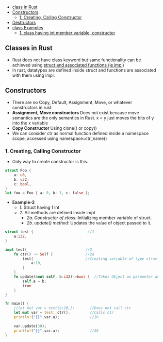 - [class in Rust](#class)
- [Constructors](#ctr)
  - [1. Creating, Calling Constructor](#cctr)
- [Destructors](https://doc.rust-lang.org/nomicon/destructors.html)
- [class Examples](#ex)
  - [1. class having int member variable, constructor](#ex1)

<a name=class></a>
## Classes in Rust
- Rust does not have class keyword but same functionality can be achieved using [struct and associated functions (ie impl)](/Languages/Programming_Languages/Rust/Data_Types/Compound/Struct/
)
- In rust, datatypes are defined inside struct and functions are associated with them using impl.

<a name=ctr></a>
## Constructors
- There are no Copy, Default, Assignment, Move, or whatever constructors in rust
- **Assignment, Move constructors** Does not exist because move semantics are the only semantics in Rust.  x = y just moves the bits of y into the x variable
- **Copy Constructor** Using clone() or copy()
- We can consider ctr as normal function defined inside a namespace scope, accessed using namespace::ctr_name()

<a name=cctr></a>
### 1. Creating, Calling Constructor
- Only way to create constructor is this.
```rs
struct Foo {
    a: u8,
    b: u32,
    c: bool,
}
let foo = Foo { a: 0, b: 1, c: false };
```
- **Example-2**
  - _1._ Struct having 1 int
  - _2._ All methods are defined inside impl
    - _2a. Constructor of class:_ Initializing member variable of struct.
    - _2b. update() method:_ Updates the value of object passed to it.
```rs
struct test {                         //1
    a:i32,
}

impl test{                           //2
    fn ctr() -> Self {               //2a 
        test{                        //Creating variable of type struct test
            a:10,
        }
    }
    fn update(&mut self, b:i32)->bool {  //Takes Object as parameter and updates Object's Contents
        self.a = b;
        true
    }
}

fn main() {
    //let mut var = test{a:20,};       //Does not call ctr
    let mut var = test::ctr();         //Calls ctr
    println!("{}",var.a);              //10
    
    var.update(30);
    println!("{}",var.a);              //30
} 
```
